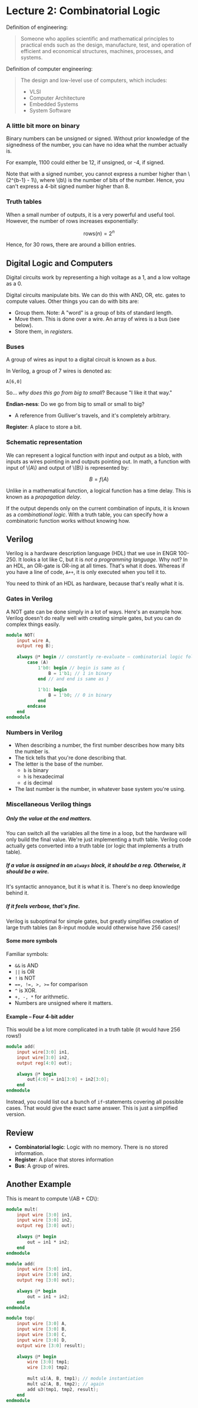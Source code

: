 # Lecture 2: Combinatorial Logic

Definition of engineering:

> Someone who applies scientific and mathematical principles to practical ends such as the design, manufacture, test, and operation of efficient and economical structures, machines, processes, and systems.

Definition of computer engineering:

> The design and low-level use of computers, which includes:
> * VLSI
> * Computer Architecture
> * Embedded Systems
> * System Software

### A little bit more on binary

Binary numbers can be unsigned or signed. Without prior knowledge of the signedness of the number, you can have no idea what the number actually is.

For example, 1100 could either be 12, if unsigned, or -4, if signed.

Note that with a signed number, you cannot express a number higher than \\(2^{b-1} - 1\\), where \\(b\\) is the number of bits of the number. Hence, you can't express a 4-bit signed number higher than 8.

### Truth tables

When a small number of outputs, it is a very powerful and useful tool. However, the number of rows increases exponentially:

$$\text{rows}(n) = 2^n$$

Hence, for 30 rows, there are around a billion entries.

## Digital Logic and Computers

Digital circuits work by representing a high voltage as a 1, and a low voltage as a 0.

Digital circuits manipulate bits. We can do this with AND, OR, etc. gates to compute values. Other things you can do with bits are:
* Group them. Note: A "word" is a group of bits of standard length.
* Move them. This is done over a wire. An array of wires is a bus (see below).
* Store them, in *registers.*

### Buses

A group of wires as input to a digital circuit is known as a *bus*.

In Verilog, a group of 7 wires is denoted as:

```
A[6,0]
```

So... *why does this go from big to small*? Because "I like it that way."

**Endian-ness**: Do we go from big to small or small to big?
* A reference from Gulliver's travels, and it's completely arbitrary.

**Register**: A place to store a bit.

### Schematic representation

We can represent a logical function with input and output as a blob, with inputs as wires pointing in and outputs pointing out. In math, a function with input of \\(A\\) and output of \\(B\\) is represented by:

$$B = f(A)$$

Unlike in a mathematical function, a logical function has a time delay. This is known as a *propagation delay*.

If the output depends only on the current combination of inputs, it is known as a *combinational logic*. With a truth table, you can specify how a combinatoric function works without knowing how. 

## Verilog

Verilog is a hardware description language (HDL) that we use in ENGR 100-250. It looks a lot like C, but it is *not a programming language*. Why not? In an HDL, an OR-gate is OR-ing at all times. That's what it does. Whereas if you have a line of code, `A++`, it is only executed when you tell it to.

You need to think of an HDL as hardware, because that's really what it is.

### Gates in Verilog

A NOT gate can be done simply in a lot of ways. Here's an example how. Verilog doesn't do really well with creating simple gates, but you can do complex things easily.

```verilog
module NOT(
    input wire A,
    output reg B);
    
    always @* begin // constantly re-evaluate – combinatorial logic follows
        case (A)
            1'b0: begin // begin is same as {
                B = 1'b1; // 1 in binary
            end // and end is same as }
            
            1'b1: begin
                B = 1'b0; // 0 in binary
            end
        endcase
    end
endmodule
```

### Numbers in Verilog

* When describing a number, the first number describes how many bits the number is. 
* The tick tells that you're done describing that.
* The letter is the base of the number.
    * `b` is binary
    * `h` is hexadecimal
    * `d` is decimal
* The last number is the number, in whatever base system you're using.

### Miscellaneous Verilog things

##### Only the value at the end matters.
You can switch all the variables all the time in a loop, but the hardware will only build the final value. We're just implementing a truth table. Verilog code actually gets converted into a truth table (or logic that implements a truth table).

##### If a value is assigned in an `always` block, it should be a reg. Otherwise, it should be a wire.

It's syntactic annoyance, but it is what it is. There's no deep knowledge behind it.

##### If it feels verbose, that's fine.

Verilog is suboptimal for simple gates, but greatly simplifies creation of large truth tables (an 8-input module would otherwise have 256 cases)!

#### Some more symbols
Familiar symbols:
* `&&` is AND
* `||` is OR
* `!` is NOT
* `==, !=, >, >=` for comparison
* `^` is XOR.
* `+, -, *` for arithmetic.
* Numbers are unsigned where it matters.

#### Example – Four 4-bit adder

This would be a lot more complicated in a truth table (it would have 256 rows!)

```verilog
module add(
    input wire[3:0] in1,
    input wire[3:0] in2,
    output reg[4:0] out);
    
    always @* begin
        out[4:0] = in1[3:0] + in2[3:0];
    end
endmodule
```

Instead, you could list out a bunch of `if`-statements covering all possible cases. That would give the exact same answer. This is just a simplified version.

## Review
* **Combinatorial logic**: Logic with no memory. There is no stored information.
* **Register**: A place that stores information
* **Bus**: A group of wires.

## Another Example

This is meant to compute \\(AB + CD\\):

```verilog
module mult(
    input wire [3:0] in1,
    input wire [3:0] in2,
    output reg [3:0] out);
    
    always @* begin
        out = in1 * in2;
    end
endmodule

module add(
    input wire [3:0] in1,
    input wire [3:0] in2,
    output reg [3:0] out);
    
    always @* begin
        out = in1 + in2;
    end
endmodule

module top(
    input wire [3:0] A,
    input wire [3:0] B,
    input wire [3:0] C,
    input wire [3:0] D,
    output wire [3:0] result);
    
    always @* begin
        wire [3:0] tmp1;
        wire [3:0] tmp2;
        
        mult u1(A, B, tmp1); // module instantiation
        mult u2(A, B, tmp2); // again
        add u3(tmp1, tmp2, result);
    end
endmodule
```




